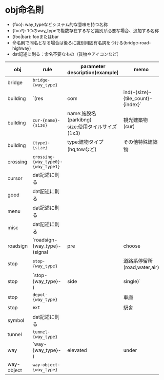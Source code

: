 # obj命名則

- {foo}: way_typeなどシステム的な意味を持つ名称
- {foo?}: 1つのway_typeで複数存在するなど識別が必要な場合、追加する名称
- (foo|bar): fooまたはbar
- 命名則で同名となる場合は後ろに識別用固有名詞をつける(bridge-road-highway)
- dat記述に則る：命名不要なもの（貨物やアイコンなど）

|obj|rule|parameter description(example)|memo|
|---|---|---|---|
|bridge|`bridge-{way_type}`||
|building|`(res|com|ind)-{size}-{tile_count}-{index}`|size:使用タイルサイズ(1x3)<br>tile_count: 仕様タイル数のうち、建物の設置されるタイル数(2x2においてL字なら3)<br>index: 連番(1~)|市内建築物|
|building|`cur-{name}-{size}`|name:施設名(parkibng)<br>size:使用タイルサイズ(1x3)|観光建築物(cur)|
|building|`{type}-{size}`|type:建物タイプ(hq,towなど)|その他特殊建築物|
|crossing|`crossing-{way_type0}-{way_type1}`|||
|cursor|dat記述に則る|||
|good|dat記述に則る|||
|menu|dat記述に則る|||
|misc|dat記述に則る|||
|roadsign|`roadsign-{way_type}-(signal|pre|choose|long|eoc|pri)`|||
|stop|`stop-{way_type}`||道路系停留所(road,water,air)|
|stop|`stop-{way_type}-(|side|single)`||軌道系駅|
|stop|`depot-{way_type}`||車庫|
|stop|`ext`||駅舎|
|symbol|dat記述に則る|||
|tunnel|`tunnel-{way_type}`|||
|way|`way-{way_type}-(|elevated|under|special)?}`|||
|way-object|`way-object-{way_type}`|||
